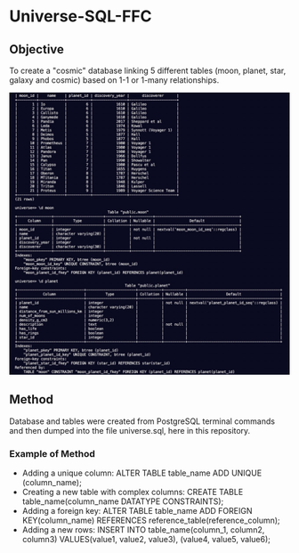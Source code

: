 # Universe-SQL-FFC

## Objective
To create a "cosmic" database linking 5 different tables (moon, planet, star, galaxy and cosmic) based on 1-1 or 1-many relationships. 

![Universe Database in the Terminal](/images/UniverseSQL.jpg)


## Method
Database and tables were created from PostgreSQL terminal commands and then dumped into the file universe.sql, here in this repository.

### Example of Method

* Adding a unique column: ALTER TABLE table_name ADD UNIQUE (column_name);
* Creating a new table with complex columns: CREATE TABLE table_name(column_name DATATYPE CONSTRAINTS);
* Adding a foreign key: ALTER TABLE table_name ADD FOREIGN KEY(column_name) REFERENCES reference_table(reference_column);
* Adding a new rows: INSERT INTO table_name(column_1, column2, column3) VALUES(value1, value2, value3), (value4, value5, value6);
